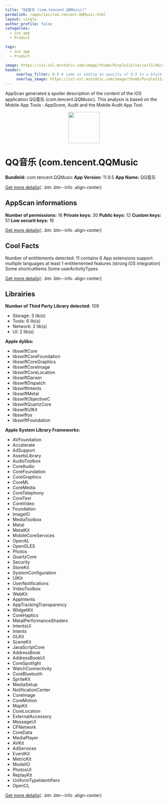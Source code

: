 ```yaml
---
title: "QQ音乐 (com.tencent.QQMusic)"
permalink: /apps/ios/com.tencent.QQMusic.html
layout: single
author_profile: false
categories: 
  - ios app 
  - Product 

tags: 
  - ios app 
  - Product 

image: https://is1-ssl.mzstatic.com/image/thumb/Purple112/v4/ca/11/46/ca1146a7-4de5-ffa1-d330-0e2eab1e99d1/AppIcon-0-0-1x_U007emarketing-0-0-0-5-0-0-sRGB-0-0-0-GLES2_U002c0-512MB-85-220-0-0.png/512x512bb.jpg
header: 
     overlay_filter: 0.5 # same as adding an opacity of 0.5 to a black background
     overlay_image: https://is1-ssl.mzstatic.com/image/thumb/Purple112/v4/ca/11/46/ca1146a7-4de5-ffa1-d330-0e2eab1e99d1/AppIcon-0-0-1x_U007emarketing-0-0-0-5-0-0-sRGB-0-0-0-GLES2_U002c0-512MB-85-220-0-0.png/512x512bb.jpg
---
```

AppScan generated a spoiler description of the content of the iOS application QQ音乐 (com.tencent.QQMusic). This analysis is based on the Mobile App Tools : AppScore, Audit and the Mobile Audit App Tool.

  
  
<div style="text-align: center;"><img src="https://is1-ssl.mzstatic.com/image/thumb/Purple112/v4/ca/11/46/ca1146a7-4de5-ffa1-d330-0e2eab1e99d1/AppIcon-0-0-1x_U007emarketing-0-0-0-5-0-0-sRGB-0-0-0-GLES2_U002c0-512MB-85-220-0-0.png/512x512bb.jpg" width="100" height="100"></div>  
  
# QQ音乐 (com.tencent.QQMusic

**BundleId:** com.tencent.QQMusic
**App Version:** 11.9.5
**App Name:** QQ音乐


[Get more details](/pricing.html){: .btn .btn--info .align-center}  
  
## AppScan informations 

**Number of permissions:** 16
**Private keys:** 30
**Public keys:** 12
**Custom keys:** 51
**Low securit keys:** 16
  
[Get more details](/pricing.html){: .btn .btn--info .align-center}

## Cool Facts

Number of entitlements detected: 11
contains 6 App extensions
support multiple languages
at least 1 entitlemented features (strong iOS integration)
Some shortcutItems 
Some userActivityTypes
  
[Get more details](/pricing.html){: .btn .btn--info .align-center}

## Librairies 
**Number of Third Party Library detected:** 109
- Storage: 3 lib(s)
- Tools: 6 lib(s)
- Network: 2 lib(s)
- UI: 2 lib(s)

**Apple dylibs:**
- libswiftCore
- libswiftCoreFoundation
- libswiftCoreGraphics
- libswiftCoreImage
- libswiftCoreLocation
- libswiftDarwin
- libswiftDispatch
- libswiftIntents
- libswiftMetal
- libswiftObjectiveC
- libswiftQuartzCore
- libswiftUIKit
- libswiftos
- libswiftFoundation


**Apple System Library Frameworks:**
- AVFoundation
- Accelerate
- AdSupport
- AssetsLibrary
- AudioToolbox
- CoreAudio
- CoreFoundation
- CoreGraphics
- CoreML
- CoreMedia
- CoreTelephony
- CoreText
- CoreVideo
- Foundation
- ImageIO
- MediaToolbox
- Metal
- MetalKit
- MobileCoreServices
- OpenAL
- OpenGLES
- Photos
- QuartzCore
- Security
- StoreKit
- SystemConfiguration
- UIKit
- UserNotifications
- VideoToolbox
- WebKit
- AppIntents
- AppTrackingTransparency
- WidgetKit
- CoreHaptics
- MetalPerformanceShaders
- IntentsUI
- Intents
- GLKit
- SceneKit
- JavaScriptCore
- AddressBook
- AddressBookUI
- CoreSpotlight
- WatchConnectivity
- CoreBluetooth
- SpriteKit
- MediaSetup
- NotificationCenter
- CoreImage
- CoreMotion
- MapKit
- CoreLocation
- ExternalAccessory
- MessageUI
- CFNetwork
- CoreData
- MediaPlayer
- AVKit
- AdServices
- EventKit
- MetricKit
- ModelIO
- PhotosUI
- ReplayKit
- UniformTypeIdentifiers
- OpenCL


  
[Get more details](/pricing.html){: .btn .btn--info .align-center}

